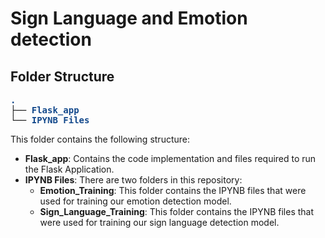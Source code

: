 # Sign Language and Emotion detection

## Folder Structure

<pre><font color="#12488B"><b>.</b></font>
├── <font color="#12488B"><b>Flask_app</b></font>
└── <font color="#12488B"><b>IPYNB Files</b></font>
</pre>

This folder contains the following structure:

* **Flask_app**: Contains the code implementation and files required to run the Flask Application.
* **IPYNB Files**: There are two folders in this repository:
    * **Emotion_Training**: This folder contains the IPYNB files that were used for training our emotion detection model.
    * **Sign_Language_Training**: This folder contains the IPYNB files that were used for training our sign language detection model.
